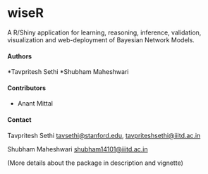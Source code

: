 # wiseR
A R/Shiny application for learning, reasoning, inference, validation, visualization and web-deployment of Bayesian Network Models. 

#### Authors
*Tavpritesh Sethi
*Shubham Maheshwari

#### Contributors
* Anant Mittal


#### Contact 

Tavpritesh Sethi <tavsethi@stanford.edu>, <tavpriteshsethi@iiitd.ac.in>

Shubham Maheshwari <shubham14101@iiitd.ac.in>

(More details about the package in description and vignette) 
